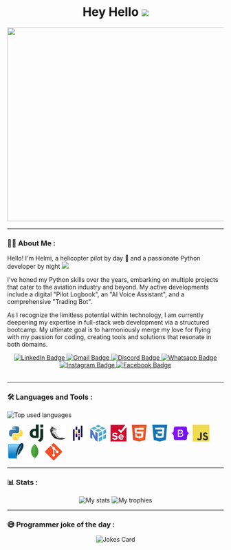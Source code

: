 <div align="center">
    <h1>
        Hey Hello
        <img src="https://media.giphy.com/media/hvRJCLFzcasrR4ia7z/giphy.gif" width="30px"/>
    </h1>
    <img src="https://media.giphy.com/media/SWoSkN6DxTszqIKEqv/giphy.gif" width="600" height="450"/>
</div>

---

### :man_technologist: About Me : 

Hello! I'm Helmi, a helicopter pilot by day 🚁 and a passionate Python developer by night <img src="https://media.giphy.com/media/WUlplcMpOCEmTGBtBW/giphy.gif" width="30"> <br>

I've honed my Python skills over the years, embarking on multiple projects that cater to the aviation industry and beyond. My active developments include a digital "Pilot Logbook", an "AI Voice Assistant", and a comprehensive "Trading Bot".

As I recognize the limitless potential within technology, I am currently deepening my expertise in full-stack web development via a structured bootcamp. My ultimate goal is to harmoniously merge my love for flying with my passion for coding, creating tools and solutions that resonate in both domains.

<div id="badges" align="center">
    <a href="https://www.linkedin.com/in/helmi-touati-451518273">
        <img
            src="https://img.shields.io/badge/LinkedIn-blue?style=for-the-badge&logo=linkedin&logoColor=white"
            alt="LinkedIn Badge"/>
    </a>
    <a href="mailto:touatizh@gmail.com">
        <img
            src="https://img.shields.io/badge/gmail-yellow?logo=gmail&logoColor=white&style=for-the-badge"
            alt="Gmail Badge"/>
    </a>
    <a href="https://discordapp.com/users/touatizh#2454">
        <img
            src="https://img.shields.io/badge/discord-purple?logo=discord&logoColor=white&style=for-the-badge"
            alt="Discord Badge"/>
    </a>
    <a href="https://wa.me/21694343181">
        <img
            src="https://img.shields.io/badge/whatsapp-green?logo=whatsapp&logoColor=white&style=for-the-badge"
            alt="Whatsapp Badge"/>
    </a>
    <a href="https://www.instagram.com/helmitouatii/">
        <img
            src="https://img.shields.io/badge/instagram-red?logo=instagram&logoColor=white&style=for-the-badge"
            alt="Instagram Badge"/>
    </a>
    <a href="https://www.facebook.com/touatiih/">
        <img
            src="https://img.shields.io/badge/Facebook-blue?logo=facebook&logoColor=white&style=for-the-badge"
            alt="Facebook Badge"/>
    </a><br>
    <img src="https://komarev.com/ghpvc/?username=touatizh&style=flat-square&color=blue" alt=""/>
</div>

---

### :hammer_and_wrench: Languages and Tools :
<div>
    <p>
        <picture>
           <img src="https://github-readme-stats.vercel.app/api/top-langs/?username=touatizh&layout=compact" alt="Top used languages"/>
        </picture>
    </p>
    <picture>
        <img src="https://github.com/devicons/devicon/blob/master/icons/python/python-original.svg" title="Python" alt="Python" width="40" height="40"/>&nbsp;
    </picture>
    <picture>
        <img src="https://github.com/devicons/devicon/blob/master/icons/django/django-plain.svg" title="Django" alt="Django" width="40" height="40"/>&nbsp;
    </picture>
    <picture>
        <img src="https://github.com/devicons/devicon/blob/master/icons/flask/flask-original.svg" title="Flask" alt="Flask" width="40" height="40"/>&nbsp;
    </picture>
    <picture>
        <img src="https://github.com/devicons/devicon/blob/master/icons/pandas/pandas-original.svg" title="Pandas" alt="Pandas" width="40" height="40"/>&nbsp;
    </picture>
    <picture>
        <img src="https://github.com/devicons/devicon/blob/master/icons/numpy/numpy-original.svg" title="Numpy" alt="Numpy" width="40" height="40"/>&nbsp;
    </picture>
    <picture>
        <img src="https://github.com/devicons/devicon/blob/master/icons/selenium/selenium-original.svg" title="Selenium" alt="Selenium" width="40" height="40"/>&nbsp;
    </picture>
    <picture>
        <img src="https://github.com/devicons/devicon/blob/master/icons/html5/html5-original.svg" title="HTML5" alt="HTML" width="40" height="40"/>&nbsp;
    </picture>
    <picture>
        <img src="https://github.com/devicons/devicon/blob/master/icons/css3/css3-plain.svg"  title="CSS3" alt="CSS" width="40" height="40"/>&nbsp;
    </picture>
    <picture>
        <img src="https://github.com/devicons/devicon/blob/master/icons/bootstrap/bootstrap-original.svg" title="Bootstrap" alt="Bootstrap" width="40" height="40"/>&nbsp;
    </picture>
    <picture>
        <img src="https://github.com/devicons/devicon/blob/master/icons/javascript/javascript-original.svg" title="JavaScript" alt="JavaScript" width="40" height="40"/>&nbsp;
    </picture>
    <picture>
        <img src="https://github.com/devicons/devicon/blob/master/icons/sqlite/sqlite-original.svg" title="SQLite" **alt="SQLite" width="40" height="40"/>
    </picture>
    <picture>
        <img src="https://github.com/devicons/devicon/blob/master/icons/mongodb/mongodb-original.svg" title="MongoDB" **alt="MongoDB" width="40" height="40"/>
    </picture>
    <picture>
        <img src="https://github.com/devicons/devicon/blob/master/icons/git/git-original.svg" title="Git" **alt="Git" width="40" height="40"/>
    </picture>
</div>

---

### :bar_chart: Stats :
<div align="center">
    <picture>
            <img src="http://github-readme-streak-stats.herokuapp.com?user=touatizh&hide_border=true" alt="My stats"/>
    </picture>
    <picture>
        <img src="https://github-profile-trophy.vercel.app/?username=touatizh&row=1&no-frame=true&no-bg=true" alt="My trophies"/>
    </picture>
</div>

---

### :sweat_smile: Programmer joke of the day :
<div align="center">
    <picture>
        <img src="https://readme-jokes.vercel.app/api?hideBorder&theme=vue" alt="Jokes Card" />
    </picture>
</div>
